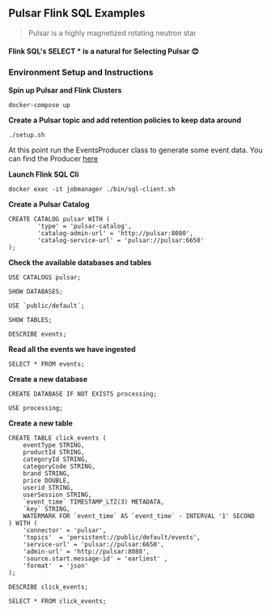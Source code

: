 ## Pulsar Flink SQL Examples

> Pulsar is a highly magnetized rotating neutron star

#### Flink SQL's SELECT * is a natural for Selecting Pulsar 😊

### Environment Setup and Instructions
**Spin up Pulsar and Flink Clusters**
```shell
docker-compose up
```

**Create a Pulsar topic and add retention policies to keep data around**
```shell
./setup.sh
```

At this point run the EventsProducer class to generate some event data. You can find the Producer [here](src/main/java/io/ipolyzos/EventsProducer.java)

**Launch Flink SQL Cli**
```shell
docker exec -it jobmanager ./bin/sql-client.sh
```

**Create a Pulsar Catalog**
```shell
CREATE CATALOG pulsar WITH (
        'type' = 'pulsar-catalog', 
        'catalog-admin-url' = 'http://pulsar:8080',
        'catalog-service-url' = 'pulsar://pulsar:6650'
);
```

**Check the available databases and tables**
```shell
USE CATALOGS pulsar;

SHOW DATABASES;

USE `public/default`;

SHOW TABLES;

DESCRIBE events;
```

**Read all the events we have ingested**
```shell
SELECT * FROM events;
```

**Create a new database**
```shell
CREATE DATABASE IF NOT EXISTS processing;

USE processing;
```

**Create a new table**
```shell
CREATE TABLE click_events (
    eventType STRING,
    productId STRING,
    categoryId STRING,
    categoryCode STRING,
    brand STRING,
    price DOUBLE,
    userid STRING,
    userSession STRING,
    `event_time` TIMESTAMP_LTZ(3) METADATA,
    `key` STRING,
    WATERMARK FOR `event_time` AS `event_time` - INTERVAL '1' SECOND
) WITH (
    'connector' = 'pulsar',
    'topics'  = 'persistent://public/default/events',
    'service-url' = 'pulsar://pulsar:6650',
    'admin-url' = 'http://pulsar:8080',
    'source.start.message-id' = 'earliest' ,
    'format'  = 'json'
);
```

```shell
DESCRIBE click_events;
```

```shell
SELECT * FROM click_events;
```
